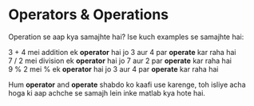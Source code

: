 # Operators & Operations


Operation se aap kya samajhte hai? Ise kuch examples se samajhte hai:

3 + 4 mei addition ek **operator** hai jo 3 aur 4 par **operate** kar raha hai  
7 / 2 mei division ek **operator** hai jo 7 aur 2 par **operate** kar raha hai  
9 % 2 mei % ek **operator** hai jo 3 aur 4 par **operate** kar raha hai  

Hum **operator** and **operate** shabdo ko kaafi use karenge, toh isliye acha hoga ki aap achche se samajh lein inke matlab kya hote hai.

